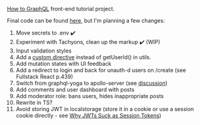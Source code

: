[How to GraphQL](https://www.howtographql.com/react-apollo/) front-end tutorial project.

Final code can be found [here](https://github.com/howtographql/react-apollo), but I'm planning a few changes:

1. Move secrets to .env ✔️
2. Experiment with Tachyons, clean up the markup ✔️ (WIP)
3. Input validation styles
4. Add a [custom directive](https://codeburst.io/use-custom-directives-to-protect-your-graphql-apis-a78cbbe17355) instead of getUserId() in utils.
5. Add mutation states with UI feedback
6. Add a redirect to login and back for unauth-d users on /create (see Fullstack React p.439)
7. Switch from graphql-yoga to apollo-server (see [discussion](https://github.com/prisma/graphql-yoga/issues/449))
8. Add comments and user dashboard with posts
9. Add moderator role: bans users, hides inappropriate posts
10. Rewrite in TS?
11. Avoid storing JWT in localstorage (store it in a cookie or use a session cookie directly - see [Why JWTs Suck as Session Tokens](https://developer.okta.com/blog/2017/08/17/why-jwts-suck-as-session-tokens))
